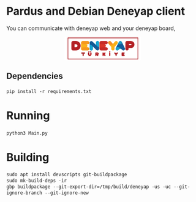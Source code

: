# Pardus and Debian Deneyap client

You can communicate with deneyap web and your deneyap board,


<img src="data/deneyap.svg" width="200" style="display: block; margin-left: auto; margin-right: auto;">


## Dependencies

`pip install -r requirements.txt`

# Running

`python3 Main.py`

# Building

```console
sudo apt install devscripts git-buildpackage
sudo mk-build-deps -ir
gbp buildpackage --git-export-dir=/tmp/build/deneyap -us -uc --git-ignore-branch --git-ignore-new

```

